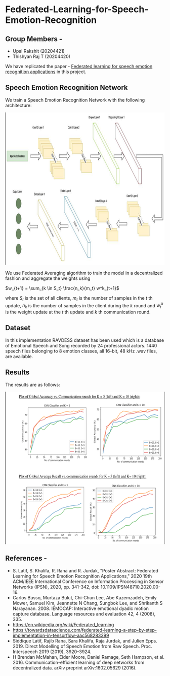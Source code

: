 # Federated-Learning-for-Speech-Emotion-Recognition

## Group Members - 
 - Upal Rakshit (20204421)
 - Thishyan Raj T (20204420)

We have replicated the paper - [Federated learning for speech emotion recognition applications](https://ieeexplore.ieee.org/abstract/document/9111050) in this project.

## Speech Emotion Recognition Network
We train a Speech Emotion Recognition Network with the following architecture:

<img src="https://github.com/ThishRaj/Federated-Learning-for-Speech-Emotion-Recognition/blob/main/Architecture-FLSER.png" alt="Results" style="height: 480px; width: 960px;"/>

We use Federated Averaging algorithm to train the model in a decentralized fashion and aggregate the weights using

$w_{t+1} = \sum_{k \in S_t} \frac{n_k}{m_t} w^k_{t+1}$  

where $S_t$ is the set of all clients, $m_t$ is the number of samples in the $t$ th update, $n_k$ is the number of samples in the client during the $k$ round and $w^k_t$ is the weight update at the $t$ th update and $k$ th communication round.

## Dataset
In this implementation RAVDESS dataset has been used which is a database of Emotional Speech and Song recorded by 24 professional actors. 1440 speech files belonging to 8 emotion classes, all 16-bit, 48 kHz .wav files, are available.

## Results

The results are as follows:

<img src="https://github.com/ThishRaj/Federated-Learning-for-Speech-Emotion-Recognition/blob/main/Results-FLSER.png" alt="Results" style="height: 480px; width: 640px;"/>

## References -
- S. Latif, S. Khalifa, R. Rana and R. Jurdak, "Poster Abstract: Federated Learning for Speech Emotion Recognition Applications," 2020 19th ACM/IEEE International Conference on Information Processing in Sensor Networks (IPSN), 2020, pp. 341-342, doi: 10.1109/IPSN48710.2020.00-16.
- Carlos Busso, Murtaza Bulut, Chi-Chun Lee, Abe Kazemzadeh, Emily Mower, Samuel Kim, Jeannette N Chang, Sungbok Lee, and Shrikanth S Narayanan. 2008. IEMOCAP: Interactive emotional dyadic motion capture database. Language resources and evaluation 42, 4 (2008), 335.
- https://en.wikipedia.org/wiki/Federated_learning
- https://towardsdatascience.com/federated-learning-a-step-by-step-implementation-in-tensorflow-aac568283399
- Siddique Latif, Rajib Rana, Sara Khalifa, Raja Jurdak, and Julien Epps. 2019. Direct Modelling of Speech Emotion from Raw Speech. Proc. Interspeech 2019 (2019), 3920–3924.
- H Brendan McMahan, Eider Moore, Daniel Ramage, Seth Hampson, et al. 2016. Communication-efficient learning of deep networks from decentralized data. arXiv preprint arXiv:1602.05629 (2016).
